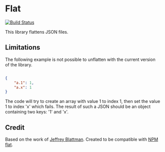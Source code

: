Flat
====

[![Build Status](https://travis-ci.org/adaxi/Flat.svg?branch=master)](https://travis-ci.org/adaxi/Flat)

This library flattens JSON files.

Limitations
-----------

The following example is not possible to unflatten with the current version of the library.

```json

{
	"a.1": 1,
	"a.x": 1
}

```

The code will try to create an array with value 1 to index 1, then set the value 1 to index 'x' which fails.
The result of such a JSON should be an object containing two keys: '1' and 'x'.

Credit
------

Based on the work of [Jeffrey Blattman](https://zerocredibility.wordpress.com/tag/flatten/).
Created to be compatible with [NPM flat](https://www.npmjs.com/package/flat).
